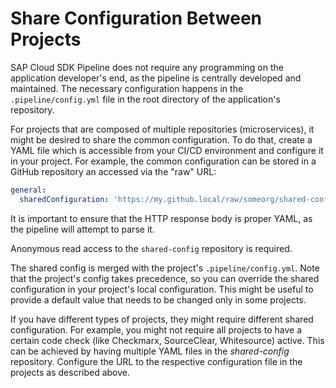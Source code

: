 # Share Configuration Between Projects

SAP Cloud SDK Pipeline does not require any programming on the application developer's end, as the pipeline is centrally developed and maintained.
The necessary configuration happens in the `.pipeline/config.yml` file in the root directory of the application's repository.

For projects that are composed of multiple repositories (microservices), it might be desired to share the common configuration.
To do that, create a YAML file which is accessible from your CI/CD environment and configure it in your project.
For example, the common configuration can be stored in a GitHub repository an accessed via the "raw" URL:

```yaml
general:
  sharedConfiguration: 'https://my.github.local/raw/someorg/shared-config/master/backend-service.yml'
```

It is important to ensure that the HTTP response body is proper YAML, as the pipeline will attempt to parse it.

Anonymous read access to the `shared-config` repository is required.

The shared config is merged with the project's `.pipeline/config.yml`.
Note that the project's config takes precedence, so you can override the shared configuration in your project's local configuration.
This might be useful to provide a default value that needs to be changed only in some projects.

If you have different types of projects, they might require different shared configuration.
For example, you might not require all projects to have a certain code check (like Checkmarx, SourceClear, Whitesource) active.
This can be achieved by having multiple YAML files in the _shared-config_ repository.
Configure the URL to the respective configuration file in the projects as described above.
